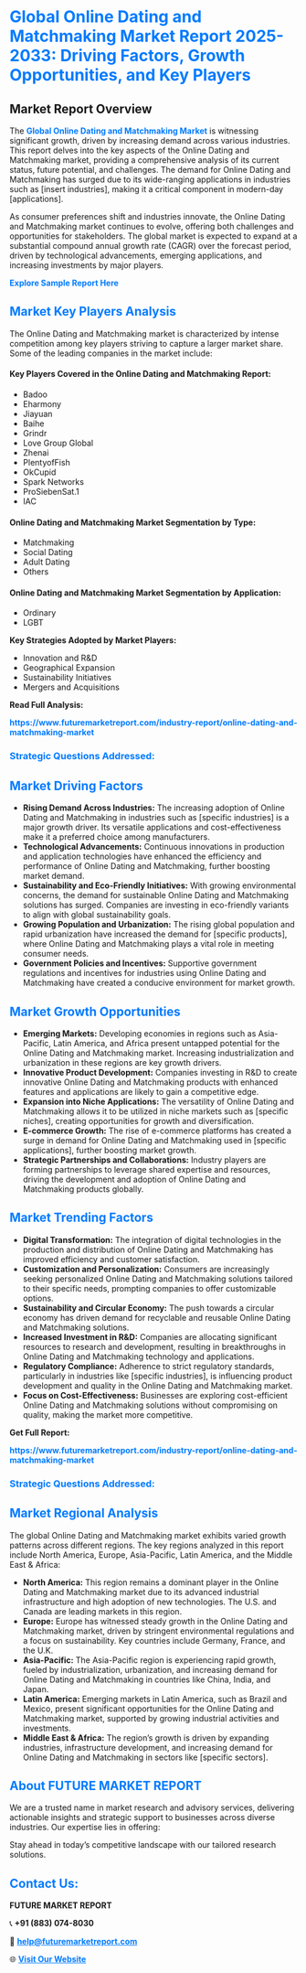 <h1 style="color: #007BFF;">Global Online Dating and Matchmaking Market Report 2025-2033: Driving Factors, Growth Opportunities, and Key Players</h1>

<section id="overview">
<h2>Market Report Overview</h2>
<p>The <a href="https://www.futuremarketreport.com/industry-report/online-dating-and-matchmaking-market" style="color: #007BFF; text-decoration: none;"><strong>Global Online Dating and Matchmaking Market</strong></a> is witnessing significant growth, driven by increasing demand across various industries. This report delves into the key aspects of the Online Dating and Matchmaking market, providing a comprehensive analysis of its current status, future potential, and challenges. The demand for Online Dating and Matchmaking has surged due to its wide-ranging applications in industries such as [insert industries], making it a critical component in modern-day [applications].</p>
<p>As consumer preferences shift and industries innovate, the Online Dating and Matchmaking market continues to evolve, offering both challenges and opportunities for stakeholders. The global market is expected to expand at a substantial compound annual growth rate (CAGR) over the forecast period, driven by technological advancements, emerging applications, and increasing investments by major players.</p>
</section>

<section id="overview">
<p><a href="https://www.futuremarketreport.com/request-sample/reportId=27827" style="color: #007BFF; text-decoration: none;"><strong>Explore Sample Report Here</strong></a></p>
</section>

<section id="key-players">
<h2 style="color: #007BFF;">Market Key Players Analysis</h2>
<p>The Online Dating and Matchmaking market is characterized by intense competition among key players striving to capture a larger market share. Some of the leading companies in the market include:</p>
<h4>Key Players Covered in the Online Dating and Matchmaking Report:</h4>
<ul><li>Badoo</li><li>Eharmony</li><li>Jiayuan</li><li>Baihe</li><li>Grindr</li><li>Love Group Global</li><li>Zhenai</li><li>PlentyofFish</li><li>OkCupid</li><li>Spark Networks</li><li>ProSiebenSat.1</li><li>IAC</li></ul>
<h4>Online Dating and Matchmaking Market Segmentation by Type:</h4>
<ul><li>Matchmaking</li><li>Social Dating</li><li>Adult Dating</li><li>Others</li></ul>

<h4>Online Dating and Matchmaking Market Segmentation by Application:</h4>
<ul><li>Ordinary</li><li>LGBT</li></ul>
<p><strong>Key Strategies Adopted by Market Players:</strong></p>
<ul>
<li>Innovation and R&D</li>
<li>Geographical Expansion</li>
<li>Sustainability Initiatives</li>
<li>Mergers and Acquisitions</li>
</ul>
</section>

<section>
<p><strong>Read Full Analysis: </strong></p><a href="https://www.futuremarketreport.com/industry-report/online-dating-and-matchmaking-market" style="color: #007BFF; text-decoration: none;"><strong>https://www.futuremarketreport.com/industry-report/online-dating-and-matchmaking-market</strong></a>
<h3 style="color: #007BFF;">Strategic Questions Addressed:</h3>
</section>

<section id="driving-factors">
<h2 style="color: #007BFF;">Market Driving Factors</h2>
<ul>
<li><strong>Rising Demand Across Industries:</strong> The increasing adoption of Online Dating and Matchmaking in industries such as [specific industries] is a major growth driver. Its versatile applications and cost-effectiveness make it a preferred choice among manufacturers.</li>
<li><strong>Technological Advancements:</strong> Continuous innovations in production and application technologies have enhanced the efficiency and performance of Online Dating and Matchmaking, further boosting market demand.</li>
<li><strong>Sustainability and Eco-Friendly Initiatives:</strong> With growing environmental concerns, the demand for sustainable Online Dating and Matchmaking solutions has surged. Companies are investing in eco-friendly variants to align with global sustainability goals.</li>
<li><strong>Growing Population and Urbanization:</strong> The rising global population and rapid urbanization have increased the demand for [specific products], where Online Dating and Matchmaking plays a vital role in meeting consumer needs.</li>
<li><strong>Government Policies and Incentives:</strong> Supportive government regulations and incentives for industries using Online Dating and Matchmaking have created a conducive environment for market growth.</li>
</ul>
</section>

<section id="growth-opportunities">
<h2 style="color: #007BFF;">Market Growth Opportunities</h2>
<ul>
<li><strong>Emerging Markets:</strong> Developing economies in regions such as Asia-Pacific, Latin America, and Africa present untapped potential for the Online Dating and Matchmaking market. Increasing industrialization and urbanization in these regions are key growth drivers.</li>
<li><strong>Innovative Product Development:</strong> Companies investing in R&D to create innovative Online Dating and Matchmaking products with enhanced features and applications are likely to gain a competitive edge.</li>
<li><strong>Expansion into Niche Applications:</strong> The versatility of Online Dating and Matchmaking allows it to be utilized in niche markets such as [specific niches], creating opportunities for growth and diversification.</li>
<li><strong>E-commerce Growth:</strong> The rise of e-commerce platforms has created a surge in demand for Online Dating and Matchmaking used in [specific applications], further boosting market growth.</li>
<li><strong>Strategic Partnerships and Collaborations:</strong> Industry players are forming partnerships to leverage shared expertise and resources, driving the development and adoption of Online Dating and Matchmaking products globally.</li>
</ul>
</section>

<section id="trending-factors">
<h2 style="color: #007BFF;">Market Trending Factors</h2>
<ul>
<li><strong>Digital Transformation:</strong> The integration of digital technologies in the production and distribution of Online Dating and Matchmaking has improved efficiency and customer satisfaction.</li>
<li><strong>Customization and Personalization:</strong> Consumers are increasingly seeking personalized Online Dating and Matchmaking solutions tailored to their specific needs, prompting companies to offer customizable options.</li>
<li><strong>Sustainability and Circular Economy:</strong> The push towards a circular economy has driven demand for recyclable and reusable Online Dating and Matchmaking solutions.</li>
<li><strong>Increased Investment in R&D:</strong> Companies are allocating significant resources to research and development, resulting in breakthroughs in Online Dating and Matchmaking technology and applications.</li>
<li><strong>Regulatory Compliance:</strong> Adherence to strict regulatory standards, particularly in industries like [specific industries], is influencing product development and quality in the Online Dating and Matchmaking market.</li>
<li><strong>Focus on Cost-Effectiveness:</strong> Businesses are exploring cost-efficient Online Dating and Matchmaking solutions without compromising on quality, making the market more competitive.</li>
</ul>
</section>

<section>
<p><strong>Get Full Report: </strong></p><a href="https://www.futuremarketreport.com/industry-report/online-dating-and-matchmaking-market" style="color: #007BFF; text-decoration: none;"><strong>https://www.futuremarketreport.com/industry-report/online-dating-and-matchmaking-market</strong></a>
<h3 style="color: #007BFF;">Strategic Questions Addressed:</h3>
</section>


<section id="regional-analysis">
<h2 style="color: #007BFF;">Market Regional Analysis</h2>
<p>The global Online Dating and Matchmaking market exhibits varied growth patterns across different regions. The key regions analyzed in this report include North America, Europe, Asia-Pacific, Latin America, and the Middle East & Africa:</p>
<ul>
<li><strong>North America:</strong> This region remains a dominant player in the Online Dating and Matchmaking market due to its advanced industrial infrastructure and high adoption of new technologies. The U.S. and Canada are leading markets in this region.</li>
<li><strong>Europe:</strong> Europe has witnessed steady growth in the Online Dating and Matchmaking market, driven by stringent environmental regulations and a focus on sustainability. Key countries include Germany, France, and the U.K.</li>
<li><strong>Asia-Pacific:</strong> The Asia-Pacific region is experiencing rapid growth, fueled by industrialization, urbanization, and increasing demand for Online Dating and Matchmaking in countries like China, India, and Japan.</li>
<li><strong>Latin America:</strong> Emerging markets in Latin America, such as Brazil and Mexico, present significant opportunities for the Online Dating and Matchmaking market, supported by growing industrial activities and investments.</li>
<li><strong>Middle East & Africa:</strong> The region’s growth is driven by expanding industries, infrastructure development, and increasing demand for Online Dating and Matchmaking in sectors like [specific sectors].</li>
</ul>
</section>

<footer>
<h2 style="color: #007BFF;">About FUTURE MARKET REPORT</h2>
<p>We are a trusted name in market research and advisory services, delivering actionable insights and strategic support to businesses across diverse industries. Our expertise lies in offering:</p>

<p>Stay ahead in today’s competitive landscape with our tailored research solutions.</p>

<h2 style="color: #007BFF;">Contact Us:</h2>
<p><strong>FUTURE MARKET REPORT</strong></p>
<p>📞 <strong>+91 (883) 074-8030</strong></p>
<p>📧 <strong><a href="mailto:help@futuremarketreport.com" style="color: #007BFF;">help@futuremarketreport.com</a></strong></p>
<p>🌐 <strong><a href="https://www.futuremarketreport.com/" style="color: #007BFF;">Visit Our Website</a></strong></p>
</footer>